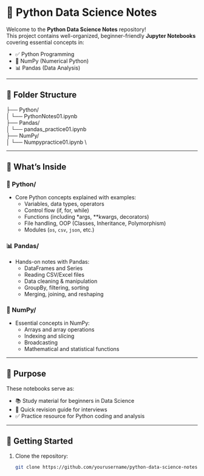 # 📘 Python Data Science Notes

Welcome to the **Python Data Science Notes** repository!  
This project contains well-organized, beginner-friendly **Jupyter Notebooks** covering essential concepts in:

- ✅ Python Programming
- 🧮 NumPy (Numerical Python)
- 📊 Pandas (Data Analysis)

---

## 📁 Folder Structure

├── Python/ \
│ └── PythonNotes01.ipynb \
├── Pandas/ \
│ └── pandas_practice01.ipynb \
├── NumPy/ \
│ └── Numpypractice01.ipynb \



---

## 📌 What’s Inside

### 🐍 Python/
- Core Python concepts explained with examples:
  - Variables, data types, operators
  - Control flow (if, for, while)
  - Functions (including *args, **kwargs, decorators)
  - File handling, OOP (Classes, Inheritance, Polymorphism)
  - Modules (`os`, `csv`, `json`, etc.)

### 📊 Pandas/
- Hands-on notes with Pandas:
  - DataFrames and Series
  - Reading CSV/Excel files
  - Data cleaning & manipulation
  - GroupBy, filtering, sorting
  - Merging, joining, and reshaping

### 🧮 NumPy/
- Essential concepts in NumPy:
  - Arrays and array operations
  - Indexing and slicing
  - Broadcasting
  - Mathematical and statistical functions

---

## 🎯 Purpose

These notebooks serve as:
- 📚 Study material for beginners in Data Science
- 🔁 Quick revision guide for interviews
- ✅ Practice resource for Python coding and analysis

---

## 🚀 Getting Started

1. Clone the repository:
   ```bash
   git clone https://github.com/yourusername/python-data-science-notes.git

